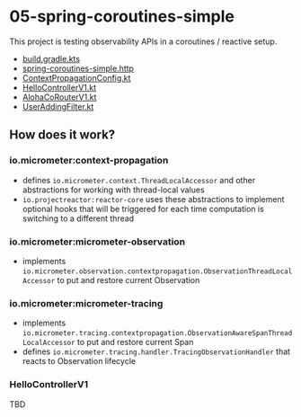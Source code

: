 # 05-spring-coroutines-simple

This project is testing observability APIs in a coroutines / reactive setup.

* [build.gradle.kts](build.gradle.kts)
* [spring-coroutines-simple.http](spring-coroutines-simple.http)
* [ContextPropagationConfig.kt](src/main/kotlin/me/ilya40umov/observability/config/ContextPropagationConfig.kt)
* [HelloControllerV1.kt](src/main/kotlin/me/ilya40umov/observability/HelloControllerV1.kt)
* [AlohaCoRouterV1.kt](src/main/kotlin/me/ilya40umov/observability/AlohaCoRouterV1.kt)
* [UserAddingFilter.kt](src/main/kotlin/me/ilya40umov/observability/UserAddingFilter.kt)

## How does it work?

### io.micrometer:context-propagation

* defines `io.micrometer.context.ThreadLocalAccessor` and other abstractions for working with thread-local values
* `io.projectreactor:reactor-core` uses these abstractions to implement optional hooks that will be triggered for each time computation is switching to a different thread

### io.micrometer:micrometer-observation

* implements `io.micrometer.observation.contextpropagation.ObservationThreadLocalAccessor` to put and restore current Observation

### io.micrometer:micrometer-tracing

* implements `io.micrometer.tracing.contextpropagation.ObservationAwareSpanThreadLocalAccessor` to put and restore current Span
* defines `io.micrometer.tracing.handler.TracingObservationHandler` that reacts to Observation lifecycle

### HelloControllerV1

TBD